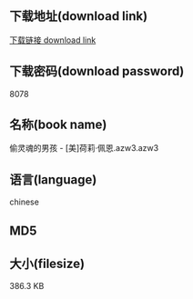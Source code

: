 ## 下载地址(download link)
[下载链接 download link](https://tutu365.netlify.app/?s=%E5%81%B7%E7%81%B5%E9%AD%82%E7%9A%84%E7%94%B7%E5%AD%A9+-+%5B%E7%BE%8E%5D%E8%8D%B7%E8%8E%89%C2%B7%E4%BD%A9%E6%81%A9.azw3)

## 下载密码(download password)
8078

## 名称(book name)
偷灵魂的男孩 - [美]荷莉·佩恩.azw3.azw3

## 语言(language)
chinese

## MD5


## 大小(filesize)
386.3 KB
